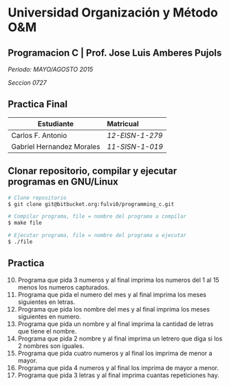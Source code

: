 # Universidad Organización y Método O&M

## Programacion C | Prof. Jose Luis Amberes Pujols

*Periodo: MAYO/AGOSTO 2015*

*Seccion 0727*

##  Practica Final

| Estudiante | Matricual |
|------------|:-----------|
|Carlos F. Antonio | *12-EISN-1-279* |
|Gabriel Hernandez Morales|*11-SISN-1-019*|

## Clonar repositorio, compilar y ejecutar programas en GNU/Linux
```bash
# Clone repositorio
$ git clone git@bitbucket.org:fulvi0/programming_c.git

# Compilar programa, file = nombre del programa a compilar
$ make file

# Ejecutar programa, file = nombre del programa a ejecutar
$ ./file
```

## Practica

10. Programa que pida 3 numeros y al final imprima los numeros del 1 al 15 menos los numeros capturados.
11. Programa que pida el numero del mes y al final imprima los meses siguientes en letras.
12. Programa que pida los nombre del mes y al final imprima los meses siguientes en numero.
13. Programa que pida un nombre y al final imprima la cantidad de letras que tiene el nombre.
14. Programa que pida 2 nombre y al final imprima un letrero que diga si los 2 nombres son iguales.
15. Programa que pida cuatro numeros y al final los imprima de menor a mayor.
16. Programa que pida 4 numeros y al final los imprima  de mayor a menor.
17. Programa que pida 3 letras y al final imprima cuantas repeticiones hay.
